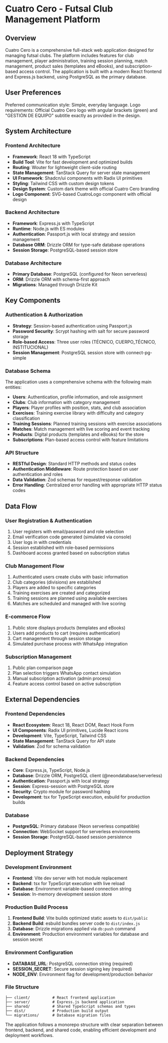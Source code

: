 # Cuatro Cero - Futsal Club Management Platform

## Overview

Cuatro Cero is a comprehensive full-stack web application designed for managing futsal clubs. The platform includes features for club management, player administration, training session planning, match management, product sales (templates and eBooks), and subscription-based access control. The application is built with a modern React frontend and Express.js backend, using PostgreSQL as the primary database.

## User Preferences

Preferred communication style: Simple, everyday language.
Logo requirements: Official Cuatro Cero logo with angular brackets (green) and "GESTIÓN DE EQUIPO" subtitle exactly as provided in the design.

## System Architecture

### Frontend Architecture
- **Framework**: React 18 with TypeScript
- **Build Tool**: Vite for fast development and optimized builds
- **Routing**: Wouter for lightweight client-side routing
- **State Management**: TanStack Query for server state management
- **UI Framework**: Shadcn/ui components with Radix UI primitives
- **Styling**: Tailwind CSS with custom design tokens
- **Design System**: Custom dark theme with official Cuatro Cero branding
- **Logo Component**: SVG-based CuatroLogo component with official design

### Backend Architecture
- **Framework**: Express.js with TypeScript
- **Runtime**: Node.js with ES modules
- **Authentication**: Passport.js with local strategy and session management
- **Database ORM**: Drizzle ORM for type-safe database operations
- **Session Storage**: PostgreSQL-based session store

### Database Architecture
- **Primary Database**: PostgreSQL (configured for Neon serverless)
- **ORM**: Drizzle ORM with schema-first approach
- **Migrations**: Managed through Drizzle Kit

## Key Components

### Authentication & Authorization
- **Strategy**: Session-based authentication using Passport.js
- **Password Security**: Scrypt hashing with salt for secure password storage
- **Role-based Access**: Three user roles (TÉCNICO, CUERPO_TÉCNICO, INSTITUCIONAL)
- **Session Management**: PostgreSQL session store with connect-pg-simple

### Database Schema
The application uses a comprehensive schema with the following main entities:
- **Users**: Authentication, profile information, and role assignment
- **Clubs**: Club information with category management
- **Players**: Player profiles with position, stats, and club association
- **Exercises**: Training exercise library with difficulty and category classification
- **Training Sessions**: Planned training sessions with exercise associations
- **Matches**: Match management with live scoring and event tracking
- **Products**: Digital products (templates and eBooks) for the store
- **Subscriptions**: Plan-based access control with feature limitations

### API Structure
- **RESTful Design**: Standard HTTP methods and status codes
- **Authentication Middleware**: Route protection based on user authentication and roles
- **Data Validation**: Zod schemas for request/response validation
- **Error Handling**: Centralized error handling with appropriate HTTP status codes

## Data Flow

### User Registration & Authentication
1. User registers with email/password and role selection
2. Email verification code generated (simulated via console)
3. User logs in with credentials
4. Session established with role-based permissions
5. Dashboard access granted based on subscription status

### Club Management Flow
1. Authenticated users create clubs with basic information
2. Club categories (divisions) are established
3. Players are added to specific categories
4. Training exercises are created and categorized
5. Training sessions are planned using available exercises
6. Matches are scheduled and managed with live scoring

### E-commerce Flow
1. Public store displays products (templates and eBooks)
2. Users add products to cart (requires authentication)
3. Cart management through session storage
4. Simulated purchase process with WhatsApp integration

### Subscription Management
1. Public plan comparison page
2. Plan selection triggers WhatsApp contact simulation
3. Manual subscription activation (admin process)
4. Feature access control based on active subscription

## External Dependencies

### Frontend Dependencies
- **React Ecosystem**: React 18, React DOM, React Hook Form
- **UI Components**: Radix UI primitives, Lucide React icons
- **Development**: Vite, TypeScript, Tailwind CSS
- **State Management**: TanStack Query for API state
- **Validation**: Zod for schema validation

### Backend Dependencies
- **Core**: Express.js, TypeScript, Node.js
- **Database**: Drizzle ORM, PostgreSQL client (@neondatabase/serverless)
- **Authentication**: Passport.js with local strategy
- **Session**: Express-session with PostgreSQL store
- **Security**: Crypto module for password hashing
- **Development**: tsx for TypeScript execution, esbuild for production builds

### Database
- **PostgreSQL**: Primary database (Neon serverless compatible)
- **Connection**: WebSocket support for serverless environments
- **Session Storage**: PostgreSQL-based session persistence

## Deployment Strategy

### Development Environment
- **Frontend**: Vite dev server with hot module replacement
- **Backend**: tsx for TypeScript execution with live reload
- **Database**: Environment variable-based connection string
- **Session**: In-memory development session store

### Production Build Process
1. **Frontend Build**: Vite builds optimized static assets to `dist/public`
2. **Backend Build**: esbuild bundles server code to `dist/index.js`
3. **Database**: Drizzle migrations applied via `db:push` command
4. **Environment**: Production environment variables for database and session secret

### Environment Configuration
- **DATABASE_URL**: PostgreSQL connection string (required)
- **SESSION_SECRET**: Secure session signing key (required)
- **NODE_ENV**: Environment flag for development/production behavior

### File Structure
```
├── client/          # React frontend application
├── server/          # Express.js backend application
├── shared/          # Shared TypeScript schemas and types
├── dist/            # Production build output
└── migrations/      # Database migration files
```

The application follows a monorepo structure with clear separation between frontend, backend, and shared code, enabling efficient development and deployment workflows.